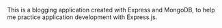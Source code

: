 This is a blogging application created with Express and MongoDB, to help me practice application development with Express.js.

